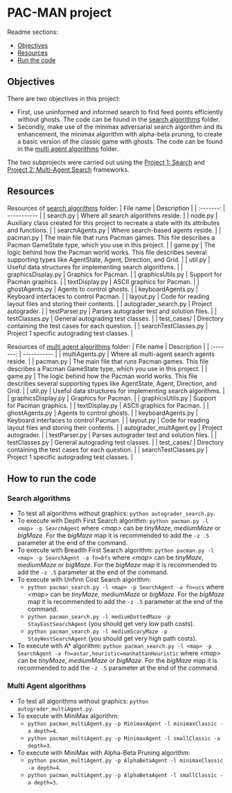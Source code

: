 # PAC-MAN project
Readme sections:
- [Objectives](#objectives)  
- [Resources](#resources)  
- [Run the code](#how-to-run-the-code)  
  
## Objectives
There are two objectives in this project: 
- First, use uninformed and informed search to find feed points efficiently without ghosts. The code can be found in the [search algorithms](https://github.com/Sararl27/FIA_PAC-MAN_project/tree/main/search_algorithms) folder. 
- Secondly, make use of the minimax adversarial search algorithm and its enhancement, the minimax algorithm with alpha-beta pruning, to create a basic version of the classic game with ghosts. The code can be found in the [multi agent algorithms](https://github.com/Sararl27/FIA_PAC-MAN_project/tree/main/multi_agent_algorithms) folder.

The two subprojects were carried out using the [Project 1: Search](https://inst.eecs.berkeley.edu/~cs188/su19/project1/) and [Project 2: Multi-Agent Search](https://inst.eecs.berkeley.edu/~cs188/su19/project2/) frameworks.
## Resources
Resources of [search algorithms](https://github.com/Sararl27/FIA_PAC-MAN_project/tree/main/search_algorithms) folder:
| File name  | Description |
| :-------:  | ----------- |
| search.py  | Where all search algorithms reside. |
| node.py | Auxiliary class created for this project to recreate a state with its attributes and functions. |
| searchAgents.py |	Where search-based agents reside. |
| pacman.py |	The main file that runs Pacman games. This file describes a Pacman GameState type, which you use in this project. |
| game.py |	The logic behind how the Pacman world works. This file describes several supporting types like AgentState, Agent, Direction, and Grid. |
| util.py |	Useful data structures for implementing search algorithms. | 
| graphicsDisplay.py |	Graphics for Pacman. |
| graphicsUtils.py |	Support for Pacman graphics. |
| textDisplay.py |	ASCII graphics for Pacman. |
| ghostAgents.py |	Agents to control ghosts. |
| keyboardAgents.py |	Keyboard interfaces to control Pacman. |
| layout.py |	Code for reading layout files and storing their contents. |
| autograder_search.py |	Project autograder. |
| testParser.py |	Parses autograder test and solution files. |
| testClasses.py |	General autograding test classes. |
| test_cases/ |	Directory containing the test cases for each question. |
| searchTestClasses.py |	Project 1 specific autograding test classes. |

Resources of [multi agent algorithms](https://github.com/Sararl27/FIA_PAC-MAN_project/tree/main/multi_agent_algorithms) folder:
| File name  | Description |
| :-------:  | ----------- |
| multiAgents.py |	Where all multi-agent search agents reside. |
| pacman.py |	The main file that runs Pacman games. This file describes a Pacman GameState type, which you use in this project. |
| game.py |	The logic behind how the Pacman world works. This file describes several supporting types like AgentState, Agent, Direction, and Grid. |
| util.py |	Useful data structures for implementing search algorithms. | 
| graphicsDisplay.py |	Graphics for Pacman. |
| graphicsUtils.py |	Support for Pacman graphics. |
| textDisplay.py |	ASCII graphics for Pacman. |
| ghostAgents.py |	Agents to control ghosts. |
| keyboardAgents.py |	Keyboard interfaces to control Pacman. |
| layout.py |	Code for reading layout files and storing their contents. |
| autograder_multAgent.py |	Project autograder. |
| testParser.py |	Parses autograder test and solution files. |
| testClasses.py |	General autograding test classes. |
| test_cases/ |	Directory containing the test cases for each question. |
| searchTestClasses.py |	Project 1 specific autograding test classes. |

## How to run the code
### Search algorithms
- To test all algorithms without graphics: ``` python autograder_search.py ```.
- To execute with Depth First Search algorithm: ```python pacman.py -l <map> -p SearchAgent``` where _\<map\>_ can be _tinyMaze_, _mediumMaze_ or _bigMaze_.  For the _bigMaze_ map it is recommended to add the ```-z .5``` parameter at the end of the command.
- To execute with Breadth First Search algorithm: ```python pacman.py -l <map> -p SearchAgent -a fn=bfs``` where _\<map\>_ can be _tinyMaze_, _mediumMaze_ or _bigMaze_. For the _bigMaze_ map it is recommended to add the ```-z .5``` parameter at the end of the command.
- To execute with Unfirm Cost Search algorithm: 
  -  ```python pacman_search.py -l <map> -p SearchAgent -a fn=ucs``` where _\<map\>_ can be _tinyMaze_, _mediumMaze_ or _bigMaze_. For the _bigMaze_ map it is recommended to add the ```-z .5``` parameter at the end of the command.
  -   ```python pacman_search.py -l mediumDottedMaze -p StayEastSearchAgent``` (you should get very low path costs).  
  -   ```python pacman_search.py -l mediumScaryMaze -p StayWestSearchAgent``` (you should get very high path costs). 
-   To execute with A* algorithm: ```python pacman_search.py -l <map> -p SearchAgent -a fn=astar,heuristic=manhattanHeuristic``` where _\<map\>_ can be _tinyMaze_, _mediumMaze_ or _bigMaze_. For the _bigMaze_ map it is recommended to add the ```-z .5``` parameter at the end of the command.

### Multi Agent algorithms
- To test all algorithms without graphics: ``` python autograder_multiAgent.py ```.
- To execute with MiniMax algorithm: 
  - ```python pacman_multiAgent.py -p MinimaxAgent -l minimaxClassic -a depth=4```. 
  - ```python pacman_multiAgent.py -p MinimaxAgent -l smallClassic -a depth=3```.  
- To execute with MiniMax with Alpha-Beta Pruning algorithm: 
  - ```python pacman_multiAgent.py -p AlphaBetaAgent -l minimaxClassic -a depth=4```. 
  - ```python pacman_multiAgent.py -p AlphaBetaAgent -l smallClassic -a depth=3```.
